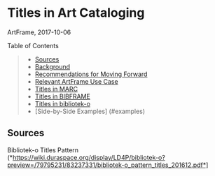 Titles in Art Cataloging
=====================================================
ArtFrame, 2017-10-06

Table of Contents
> - [Sources](#sources)
> - [Background](#background)
> - [Recommendations for Moving Forward](#recommendations)
> - [Relevant ArtFrame Use Case](#useCase)
> - [Titles in MARC](#MARC)
> - [Titles in BIBFRAME](#BIBFRAME)
> - [Titles in bibliotek-o](#bibliotek-o)
> - [Side-by-Side Examples] (#examples)


<a name="sources">Sources</a>
--------
Bibliotek-o Titles Pattern (*https://wiki.duraspace.org/display/LD4P/bibliotek-o?preview=/79795231/83237331/bibliotek-o_pattern_titles_201612.pdf*]
